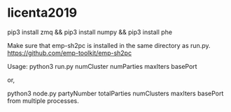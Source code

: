 # licenta2019

pip3 install zmq && pip3 install numpy && pip3 install phe

Make sure that emp-sh2pc is installed in the same directory as run.py.
https://github.com/emp-toolkit/emp-sh2pc

Usage: python3 run.py numCluster numParties maxIters basePort

or, 

python3 node.py partyNumber totalParties numClusters maxIters basePort from multiple processes.
